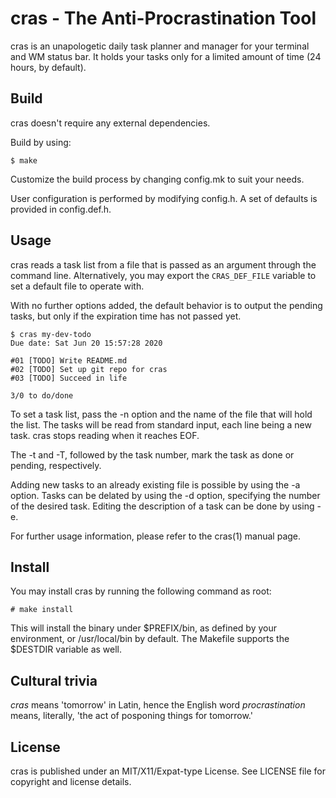 # cras - The Anti-Procrastination Tool

cras is an unapologetic daily task planner and manager for your terminal and WM
status bar. It holds your tasks only for a limited amount of time (24 hours, by
default).

## Build
cras doesn't require any external dependencies.

Build by using:

```
$ make
```

Customize the build process by changing config.mk to suit your needs.

User configuration is performed by modifying config.h. A set of defaults is 
provided in config.def.h.

## Usage
cras reads a task list from a file that is passed as an argument through the 
command line. Alternatively, you may export the ```CRAS_DEF_FILE``` variable
to set a default file to operate with. 

With no further options added, the default behavior is to output the pending 
tasks, but only if the expiration time has not passed yet.

```
$ cras my-dev-todo
Due date: Sat Jun 20 15:57:28 2020

#01 [TODO] Write README.md
#02 [TODO] Set up git repo for cras
#03 [TODO] Succeed in life

3/0 to do/done
```

To set a task list, pass the -n option and the name of the file that will hold
the list. The tasks will be read from standard input, each line being a new 
task. cras stops reading when it reaches EOF.
 
The -t and -T, followed by the task number, mark the task as done or pending, 
respectively.

Adding new tasks to an already existing file is possible by using the -a 
option. Tasks can be delated by using the -d option, specifying the number of 
the desired task. Editing the description of a task can be done by using -e.

For further usage information, please refer to the cras(1) manual page.

## Install
You may install cras by running the following command as root:

```
# make install
```

This will install the binary under $PREFIX/bin, as defined by your environment,
or /usr/local/bin by default. The Makefile supports the $DESTDIR variable as 
well.

## Cultural trivia
_cras_ means 'tomorrow' in Latin, hence the English word _procrastination_ 
means, literally, 'the act of posponing things for tomorrow.'

## License
cras is published under an MIT/X11/Expat-type License. See LICENSE file for 
copyright and license details.
